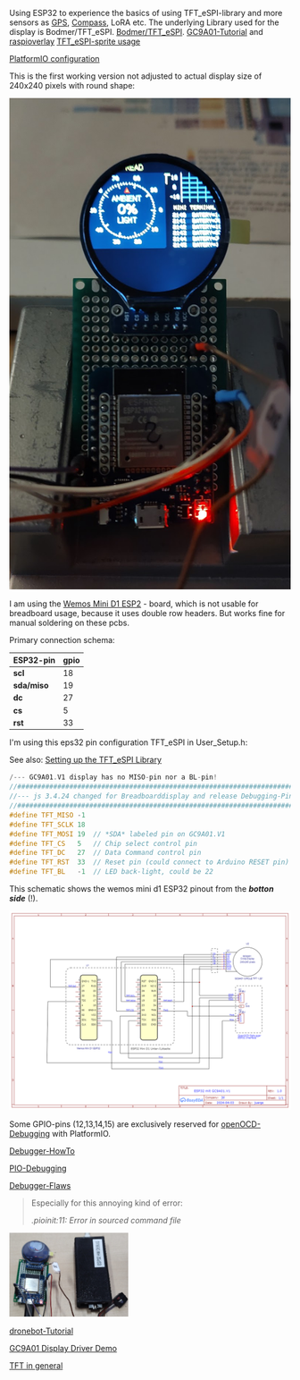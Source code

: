 Using ESP32 to experience the basics of using TFT_eSPI-library and more sensors as [GPS](https://github.com/auryn31/festival_finder), [Compass](https://github.com/VolosR/RotateCompas/tree/main), LoRA etc.
The underlying Library used for the display is Bodmer/TFT_eSPI. [Bodmer/TFT_eSPI](https://github.com/Bodmer/TFT_eSPI).
[GC9A01-Tutorial](https://dronebotworkshop.com/gc9a01/#GC9A01_with_ESP32) and [raspioverlay](https://github.com/juliannojungle/gc9a01-overlay/tree/main)
[TFT_eSPI-sprite usage](https://github.com/VolosR/RotateSpritesTutorial)

[PlatformIO configuration](https://net-things.de/index.php/blog/nutzung-der-tft-espi-bibliothek-mit-platformio)



This is the first working version not adjusted to actual display size of 240x240 pixels with round shape:
<!--
![first working display](https://github.com/juergs/ESP32_GC9A01_Breadboard/blob/main/GC9A01.V1_first_display.png)
-->
<img src="https://github.com/juergs/ESP32_GC9A01_Breadboard/blob/main/GC9A01.V1_first_display.png" heigt="150"/>

I am using the [Wemos Mini D1 ESP2](https://artofcircuits.com/product/wemos-d1-mini-esp32-esp-wroom-32-4mb) - board, which is not usable for breadboard usage, 
because it uses double row headers. But works fine for manual soldering on these pcbs. 

Primary connection schema:

ESP32-pin | gpio 
--- | --- 
**scl** | 18
**sda/miso** | 19
**dc**  | 27
**cs**  | 5
**rst** | 33

I'm using this eps32 pin configuration TFT_eSPI in User_Setup.h:  

See also: [Setting up the TFT_eSPI Library](https://dronebotworkshop.com/gc9a01/#Setting_up_the_TFT_eSPI_Library)

```cpp
/--- GC9A01.V1 display has no MISO-pin nor a BL-pin!
//###################################################################################
//--- js 3.4.24 changed for Breadboarddisplay and release Debugging-Pins 12,13,14,15
//###################################################################################
#define TFT_MISO -1 
#define TFT_SCLK 18
#define TFT_MOSI 19  // *SDA* labeled pin on GC9A01.V1
#define TFT_CS   5   // Chip select control pin
#define TFT_DC   27  // Data Command control pin
#define TFT_RST  33  // Reset pin (could connect to Arduino RESET pin)
#define TFT_BL   -1  // LED back-light, could be 22
```

This schematic shows the wemos mini d1 ESP32 pinout from the _**botton side**_ (!). 

<img src="https://github.com/juergs/ESP32_GC9A01_Breadboard/blob/main/Schematic_ESP_Breadboard_GC9A01.V1_2024-04-05.png" heigt="300"/>

Some GPIO-pins (12,13,14,15) are exclusively reserved for [openOCD-Debugging](https://www.hackster.io/brian-lough/use-the-platformio-debugger-on-the-esp32-using-an-esp-prog-f633b6) with PlatformIO.

[Debugger-HowTo](https://community.platformio.org/t/esp32-pio-unified-debugger/4541/20)

[PIO-Debugging](https://docs.platformio.org/en/latest/plus/debugging.html)

[Debugger-Flaws](https://community.platformio.org/t/error-esp32-prog/19363/14?u=juergen.schweiss) 
> Especially for this annoying kind of error:
> 
> _*.pioinit:11: Error in sourced command file*_

<img src="https://github.com/juergs/ESP32_GC9A01_Breadboard/blob/main/ESP32_prototype_fitting_for%20ESP32-Debugger%20.png" height="150"/>

[dronebot-Tutorial](https://dronebotworkshop.com/gc9a01/)


[GC9A01 Display Driver Demo](https://github.com/carlfriess/GC9A01_demo/blob/main/README.md)

[TFT in general](http://www.technoblogy.com/show?3UEJ)




